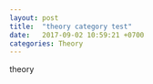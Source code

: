 ```yaml
---
layout: post
title:  "theory category test"
date:   2017-09-02 10:59:21 +0700
categories: Theory
---
```

theory
